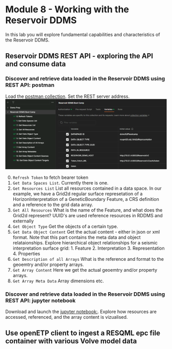 # Module 8 - Working with the Reservoir DDMS

In this lab you will explore fundamental capabilities and characteristics of the Reservoir DDMS. 

## Reservoir DDMS REST API - exploring the API and consume data 
### Discover and retrieve data loaded in the Reservoir DDMS using REST API: postman 

Load the [postman collection](RDDMS_postman_collection.json). Set the REST server address.
![Set the server address](rddms-postman.png)

0. `Refresh Token` to fetch bearer token
1. `Get Data Spaces List`. Currently there is one. 
2. `Get Resources List` List all resources contained in a data space. In our example, we have a Grid2d regular surface represetation of a HorizonInterpretation of a GeneticBoundary Feature, a CRS definition and a reference to the grid data array.
3. `Get All Resources` What is the name of the Feature, and what does the Grid2d represent? UUID's are used reference resources in RDDMS and externally
4. `Get Object Type` Get the objects of a certain type.
5. `Get Data Object Content` Get the actual content - either in json or xml format. Note that this part contains the meta data and object relataionships. Explore hierarchical object relationships for a seismic interpretation surface grid: 1. Feature 2. Interpretation 3. Representation 4. Properties
6. `Get Description of all Arrays` What is the reference and format to the geoemtry and/or property arrays.
7. `Get Array Content` Here we get the actual geoemtry and/or property arrays.
8. `Get Array Meta Data` Array dimensions etc.

### Discover and retrieve data loaded in the Reservoir DDMS using REST API: jupyter notebook

Download and launch the [jupyter notebook:](RDDMS_2dgrid.ipynb). Explore how resources are accessed, referenced, and the array content is vizualised.

## Use openETP client to ingest a RESQML epc file container with various Volve model data





